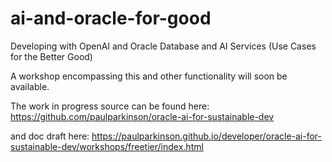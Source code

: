 # ai-and-oracle-for-good
Developing with OpenAI and Oracle Database and AI Services (Use Cases for the Better Good)

A workshop encompassing this and other functionality will soon be available.

The work in progress source can be found here:
https://github.com/paulparkinson/oracle-ai-for-sustainable-dev

and doc draft here:
https://paulparkinson.github.io/developer/oracle-ai-for-sustainable-dev/workshops/freetier/index.html
